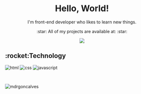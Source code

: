 <h1 align="center">Hello, World!</h1>
<p align="center">I'm front-end developer who likes to learn new things.</p>
<p align="center"> :star: All of my projects are available at: :star: </p>
<p align="center"><a href="https://portfolio-mdrgoncalves.vercel.app/" target="blank"><img src="https://img.shields.io/static/v1?label=&message=Portfolio&color=7159c1&style=for-the-badge&logo=ghost"/></a></p>

<h2>:rocket:Technology</h2>
<p align="left">
 <img src="https://img.shields.io/badge/HTML5-E34F26?style=for-the-badge&logo=html5&logoColor=white" alt="html"/>
 <img src="https://img.shields.io/badge/CSS3-1572B6?style=for-the-badge&logo=css3&logoColor=white" alt="css"/>
 <img src="https://img.shields.io/badge/JavaScript-F7DF1E?style=for-the-badge&logo=javascript&logoColor=black" alt="javascript"/>
</p>

<br>
<p><img align="center" src="https://github-readme-stats.vercel.app/api/top-langs?username=mdrgoncalves&show_icons=true&theme=dark&locale=en&layout=compact" alt="mdrgoncalves" /></p>
 
